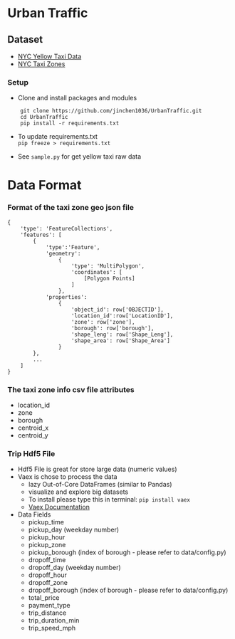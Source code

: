 # Urban Traffic 

## Dataset 
- [NYC Yellow Taxi Data](https://www1.nyc.gov/site/tlc/about/tlc-trip-record-data.page)
- [NYC Taxi Zones](https://data.cityofnewyork.us/Transportation/NYC-Taxi-Zones/d3c5-ddgc)


### Setup 
- Clone and install packages and modules
```
    git clone https://github.com/jinchen1036/UrbanTraffic.git
    cd UrbanTraffic
    pip install -r requirements.txt
```
- To update requirements.txt    
`pip freeze > requirements.txt`

- See `sample.py` for get yellow taxi raw data


# Data Format

### Format of the taxi zone geo json file
```
{
    'type': 'FeatureCollections', 
    'features': [
        {
            'type':'Feature',
            'geometry':
                {
                    'type': 'MultiPolygon',
                    'coordinates': [
                        [Polygon Points]
                    ]
                },
            'properties':
                {
                    'object_id': row['OBJECTID'],
                    'location_id':row['LocationID'],
                    'zone': row['zone'],
                    'borough': row['borough'],
                    'shape_leng': row['Shape_Leng'],
                    'shape_area': row['Shape_Area']
                }
        },
        ...
    ]
}

```

### The taxi zone info csv file attributes
- location_id
- zone
- borough
- centroid_x
- centroid_y


### Trip Hdf5 File
- Hdf5 File is great for store large data (numeric values)
- Vaex is chose to process the data
    - lazy Out-of-Core DataFrames (similar to Pandas) 
    - visualize and explore big datasets
    - To install please type this in terminal: `pip install vaex`
    - [Vaex Documentation](https://vaex.readthedocs.io/en/latest/api.html) 
- Data Fields
    - pickup_time
    - pickup_day        (weekday number)
    - pickup_hour
    - pickup_zone
    - pickup_borough    (index of borough - please refer to data/config.py)
    - dropoff_time
    - dropoff_day       (weekday number)
    - dropoff_hour
    - dropoff_zone
    - dropoff_borough   (index of borough - please refer to data/config.py)
    - total_price
    - payment_type
    - trip_distance
    - trip_duration_min
    - trip_speed_mph
